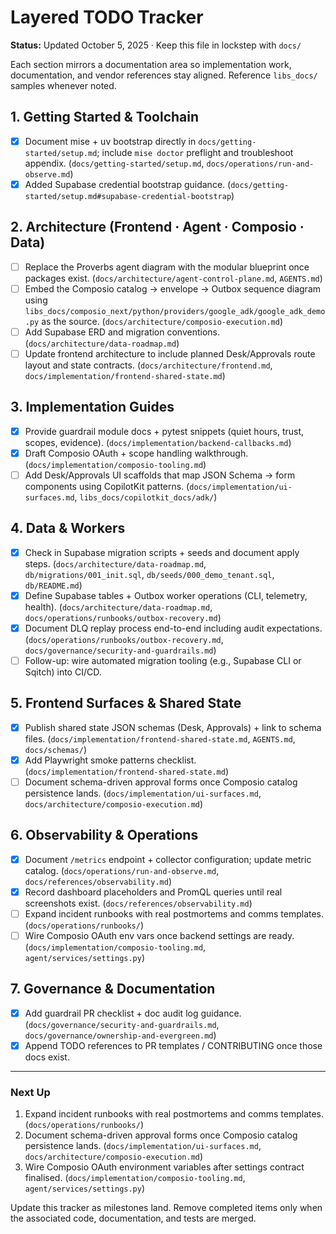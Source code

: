 # Layered TODO Tracker

**Status:** Updated October 5, 2025 · Keep this file in lockstep with `docs/`

Each section mirrors a documentation area so implementation work, documentation, and
vendor references stay aligned. Reference `libs_docs/` samples whenever noted.

## 1. Getting Started & Toolchain

- [x] Document mise + uv bootstrap directly in `docs/getting-started/setup.md`; include
      `mise doctor` preflight and troubleshoot appendix. (`docs/getting-started/setup.md`,
      `docs/operations/run-and-observe.md`)
- [x] Added Supabase credential bootstrap guidance. (`docs/getting-started/setup.md#supabase-credential-bootstrap`)

## 2. Architecture (Frontend · Agent · Composio · Data)

- [ ] Replace the Proverbs agent diagram with the modular blueprint once packages exist. (`docs/architecture/agent-control-plane.md`, `AGENTS.md`)
- [ ] Embed the Composio catalog → envelope → Outbox sequence diagram using
      `libs_docs/composio_next/python/providers/google_adk/google_adk_demo.py` as the source. (`docs/architecture/composio-execution.md`)
- [ ] Add Supabase ERD and migration conventions. (`docs/architecture/data-roadmap.md`)
- [ ] Update frontend architecture to include planned Desk/Approvals route layout and
      state contracts. (`docs/architecture/frontend.md`, `docs/implementation/frontend-shared-state.md`)

## 3. Implementation Guides

- [x] Provide guardrail module docs + pytest snippets (quiet hours, trust, scopes,
      evidence). (`docs/implementation/backend-callbacks.md`)
- [x] Draft Composio OAuth + scope handling walkthrough. (`docs/implementation/composio-tooling.md`)
- [ ] Add Desk/Approvals UI scaffolds that map JSON Schema → form components using
      CopilotKit patterns. (`docs/implementation/ui-surfaces.md`, `libs_docs/copilotkit_docs/adk/`)

## 4. Data & Workers

- [x] Check in Supabase migration scripts + seeds and document apply steps. (`docs/architecture/data-roadmap.md`, `db/migrations/001_init.sql`, `db/seeds/000_demo_tenant.sql`, `db/README.md`)
- [x] Define Supabase tables + Outbox worker operations (CLI, telemetry, health). (`docs/architecture/data-roadmap.md`, `docs/operations/runbooks/outbox-recovery.md`)
- [x] Document DLQ replay process end-to-end including audit expectations. (`docs/operations/runbooks/outbox-recovery.md`, `docs/governance/security-and-guardrails.md`)
- [ ] Follow-up: wire automated migration tooling (e.g., Supabase CLI or Sqitch) into CI/CD.

## 5. Frontend Surfaces & Shared State

- [x] Publish shared state JSON schemas (Desk, Approvals) + link to schema files. (`docs/implementation/frontend-shared-state.md`, `AGENTS.md`, `docs/schemas/`)
- [x] Add Playwright smoke patterns checklist. (`docs/implementation/frontend-shared-state.md`)
- [ ] Document schema-driven approval forms once Composio catalog persistence lands. (`docs/implementation/ui-surfaces.md`, `docs/architecture/composio-execution.md`)

## 6. Observability & Operations

- [x] Document `/metrics` endpoint + collector configuration; update metric catalog. (`docs/operations/run-and-observe.md`, `docs/references/observability.md`)
- [x] Record dashboard placeholders and PromQL queries until real screenshots exist. (`docs/references/observability.md`)
- [ ] Expand incident runbooks with real postmortems and comms templates. (`docs/operations/runbooks/`)
- [ ] Wire Composio OAuth env vars once backend settings are ready. (`docs/implementation/composio-tooling.md`, `agent/services/settings.py`)

## 7. Governance & Documentation

- [x] Add guardrail PR checklist + doc audit log guidance. (`docs/governance/security-and-guardrails.md`, `docs/governance/ownership-and-evergreen.md`)
- [x] Append TODO references to PR templates / CONTRIBUTING once those docs exist.

---

### Next Up

1. Expand incident runbooks with real postmortems and comms templates. (`docs/operations/runbooks/`)
2. Document schema-driven approval forms once Composio catalog persistence lands. (`docs/implementation/ui-surfaces.md`, `docs/architecture/composio-execution.md`)
3. Wire Composio OAuth environment variables after settings contract finalised. (`docs/implementation/composio-tooling.md`, `agent/services/settings.py`)

Update this tracker as milestones land. Remove completed items only when the associated
code, documentation, and tests are merged.
